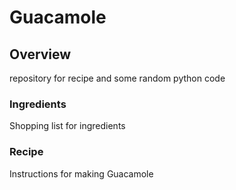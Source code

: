 # Guacamole

## Overview
repository for recipe and some random python code

### Ingredients
Shopping list for ingredients

### Recipe
Instructions for making Guacamole

